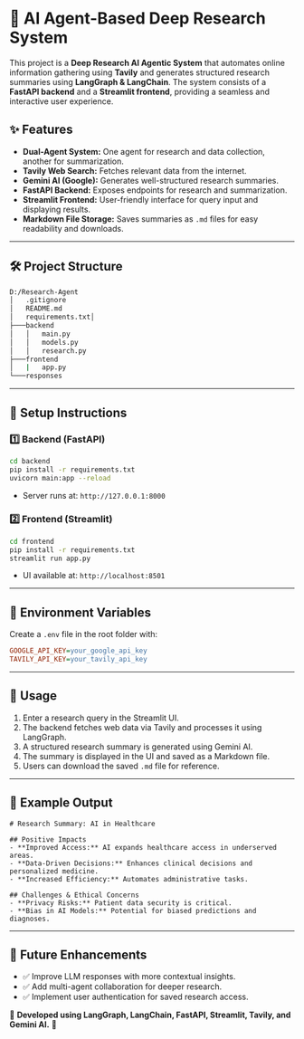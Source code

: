# 🚀 AI Agent-Based Deep Research System

This project is a **Deep Research AI Agentic System** that automates online information gathering using **Tavily** and generates structured research summaries using **LangGraph & LangChain**. The system consists of a **FastAPI backend** and a **Streamlit frontend**, providing a seamless and interactive user experience.

## ✨ Features
- **Dual-Agent System:** One agent for research and data collection, another for summarization.
- **Tavily Web Search:** Fetches relevant data from the internet.
- **Gemini AI (Google):** Generates well-structured research summaries.
- **FastAPI Backend:** Exposes endpoints for research and summarization.
- **Streamlit Frontend:** User-friendly interface for query input and displaying results.
- **Markdown File Storage:** Saves summaries as `.md` files for easy readability and downloads.

---

## 🛠 Project Structure
```bash
D:/Research-Agent
│   .gitignore
│   README.md
│   requirements.txt│
├───backend
│   │   main.py
│   │   models.py
│   │   research.py
├───frontend
│   |   app.py
└───responses

```

---

## 🚀 Setup Instructions

### 1️⃣ Backend (FastAPI)
```bash
cd backend
pip install -r requirements.txt
uvicorn main:app --reload
```
- Server runs at: `http://127.0.0.1:8000`

### 2️⃣ Frontend (Streamlit)
```bash
cd frontend
pip install -r requirements.txt
streamlit run app.py
```
- UI available at: `http://localhost:8501`

---

## 🔑 Environment Variables
Create a `.env` file in the root folder with:
```ini
GOOGLE_API_KEY=your_google_api_key
TAVILY_API_KEY=your_tavily_api_key
```

---

## 📌 Usage
1. Enter a research query in the Streamlit UI.
2. The backend fetches web data via Tavily and processes it using LangGraph.
3. A structured research summary is generated using Gemini AI.
4. The summary is displayed in the UI and saved as a Markdown file.
5. Users can download the saved `.md` file for reference.

---

## 📄 Example Output
```
# Research Summary: AI in Healthcare

## Positive Impacts
- **Improved Access:** AI expands healthcare access in underserved areas.
- **Data-Driven Decisions:** Enhances clinical decisions and personalized medicine.
- **Increased Efficiency:** Automates administrative tasks.

## Challenges & Ethical Concerns
- **Privacy Risks:** Patient data security is critical.
- **Bias in AI Models:** Potential for biased predictions and diagnoses.
```

---

## 🎯 Future Enhancements
- ✅ Improve LLM responses with more contextual insights.
- ✅ Add multi-agent collaboration for deeper research.
- ✅ Implement user authentication for saved research access.

🔗 **Developed using LangGraph, LangChain, FastAPI, Streamlit, Tavily, and Gemini AI.** 🚀
